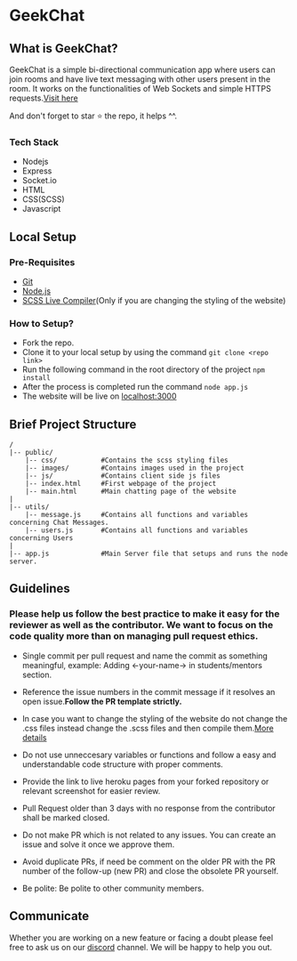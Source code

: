 # GeekChat

## What is GeekChat?

GeekChat is a simple bi-directional communication app where users can join rooms and have live text messaging with other users present in the room. It works on the functionalities of Web Sockets and simple HTTPS requests.[Visit here](https://oc-geekchat.herokuapp.com/)

And don't forget to star ⭐ the repo, it helps ^^.
### Tech Stack
* Nodejs
* Express
* Socket.io
* HTML
* CSS(SCSS)
* Javascript


## Local Setup

### Pre-Requisites
* [Git](https://git-scm.com/downloads)
* [Node.js](https://nodejs.org/en/)
* [SCSS Live Compiler](https://marketplace.visualstudio.com/items?itemName=ritwickdey.live-sass)(Only if you are changing the styling of the website)

### How to Setup?

* Fork the repo.
* Clone it to your local setup by using the command `git clone <repo link>`
* Run the following command in the root directory of the project `npm install`
* After the process is completed run the command `node app.js`
* The website will be live on [localhost:3000](https://localhost:3000)

## Brief Project Structure

```
/
|-- public/			
    |-- css/           #Contains the scss styling files
    |-- images/        #Contains images used in the project
    |-- js/            #Contains client side js files
    |-- index.html     #First webpage of the project
    |-- main.html      #Main chatting page of the website
|    
|-- utils/
    |-- message.js     #Contains all functions and variables concerning Chat Messages.
    |-- users.js       #Contains all functions and variables concerning Users
|    
|-- app.js             #Main Server file that setups and runs the node server.

```

## Guidelines

### Please help us follow the best practice to make it easy for the reviewer as well as the contributor. We want to focus on the code quality more than on managing pull request ethics.

* Single commit per pull request and name the commit as something meaningful, example: Adding <-your-name-> in students/mentors section.

* Reference the issue numbers in the commit message if it resolves an open issue.**Follow the PR template strictly.**

* In case you want to change the styling of the website do not change the .css files instead change the .scss files and then compile them.[More details](https://ritwickdey.github.io/vscode-live-sass-compiler/docs/faqs.html)

* Do not use unneccesary variables or functions and follow a easy and understandable code structure with proper comments.

* Provide the link to live heroku pages from your forked repository or relevant screenshot for easier review.

* Pull Request older than 3 days with no response from the contributor shall be marked closed.

* Do not make PR which is not related to any issues. You can create an issue and solve it once we approve them.

* Avoid duplicate PRs, if need be comment on the older PR with the PR number of the follow-up (new PR) and close the obsolete PR yourself.

* Be polite: Be polite to other community members.

## Communicate

Whether you are working on a new feature or facing a doubt please feel free to ask us on our [discord](https://discord.gg/WxZhCNNN) channel. We will be happy to help you out.
